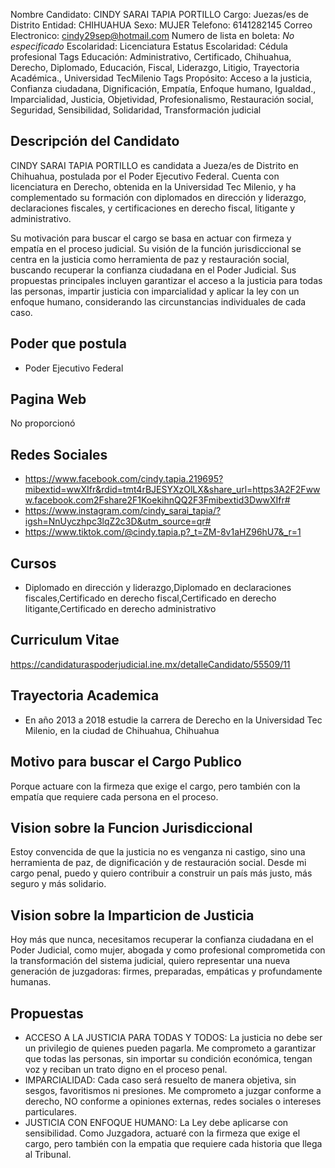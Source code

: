 Nombre Candidato: CINDY SARAI TAPIA PORTILLO
Cargo: Juezas/es de Distrito
Entidad: CHIHUAHUA
Sexo: MUJER
Telefono: 6141282145
Correo Electronico: cindy29sep@hotmail.com
Numero de lista en boleta: *No especificado*
Escolaridad: Licenciatura
Estatus Escolaridad: Cédula profesional
Tags Educación: Administrativo, Certificado, Chihuahua, Derecho, Diplomado, Educación, Fiscal, Liderazgo, Litigio, Trayectoria Académica., Universidad TecMilenio
Tags Propósito: Acceso a la justicia, Confianza ciudadana, Dignificación, Empatía, Enfoque humano, Igualdad., Imparcialidad, Justicia, Objetividad, Profesionalismo, Restauración social, Seguridad, Sensibilidad, Solidaridad, Transformación judicial


## Descripción del Candidato 

CINDY SARAI TAPIA PORTILLO es candidata a Jueza/es de Distrito en Chihuahua, postulada por el Poder Ejecutivo Federal. Cuenta con licenciatura en Derecho, obtenida en la Universidad Tec Milenio, y ha complementado su formación con diplomados en dirección y liderazgo, declaraciones fiscales, y certificaciones en derecho fiscal, litigante y administrativo.

Su motivación para buscar el cargo se basa en actuar con firmeza y empatía en el proceso judicial.  Su visión de la función jurisdiccional se centra en la justicia como herramienta de paz y restauración social, buscando recuperar la confianza ciudadana en el Poder Judicial. Sus propuestas principales incluyen garantizar el acceso a la justicia para todas las personas, impartir justicia con imparcialidad y aplicar la ley con un enfoque humano, considerando las circunstancias individuales de cada caso.


## Poder que postula

- Poder Ejecutivo Federal


## Pagina Web

No proporcionó


## Redes Sociales

- https://www.facebook.com/cindy.tapia.219695?mibextid=wwXIfr&rdid=tmt4rBJESYXzOlLX&share_url=https3A2F2Fwww.facebook.com2Fshare2F1KoekihnQQ2F3Fmibextid3DwwXIfr#
- https://www.instagram.com/cindy_sarai_tapia/?igsh=NnUyczhpc3lqZ2c3D&utm_source=qr#
- https://www.tiktok.com/@cindy.tapia.p?_t=ZM-8v1aHZ96hU7&_r=1


## Cursos

- Diplomado en dirección y liderazgo,Diplomado en declaraciones fiscales,Certificado en derecho fiscal,Certificado en derecho litigante,Certificado en derecho administrativo


## Curriculum Vitae

https://candidaturaspoderjudicial.ine.mx/detalleCandidato/55509/11


## Trayectoria Academica

- En año 2013 a 2018 estudie la carrera de Derecho en la Universidad Tec Milenio, en la ciudad de Chihuahua, Chihuahua


## Motivo para buscar el Cargo Publico

Porque actuare con la firmeza que exige el cargo, pero también con la empatía que requiere cada persona en el proceso.


## Vision sobre la Funcion Jurisdiccional

Estoy convencida de que la justicia no es venganza ni castigo, sino una herramienta de paz, de dignificación y de restauración social. Desde mi cargo penal, puedo y quiero contribuir a construir un país más justo, más seguro y más solidario.


## Vision sobre la Imparticion de Justicia

Hoy más que nunca, necesitamos recuperar la confianza ciudadana en el Poder Judicial, como mujer, abogada y como profesional comprometida con la transformación del sistema judicial, quiero representar una nueva generación de juzgadoras: firmes, preparadas, empáticas y profundamente humanas.


## Propuestas

- ACCESO A LA JUSTICIA PARA TODAS Y TODOS: La justicia no debe ser un privilegio de quienes pueden pagarla. Me comprometo a garantizar que todas las personas, sin importar su condición económica, tengan voz y reciban un trato digno en el proceso penal.
- IMPARCIALIDAD: Cada caso será resuelto de manera objetiva, sin sesgos, favoritismos ni presiones. Me comprometo a juzgar conforme a derecho, NO conforme a opiniones externas, redes sociales o intereses particulares.
- JUSTICIA CON ENFOQUE HUMANO: La Ley debe aplicarse con sensibilidad. Como Juzgadora, actuaré con la firmeza que exige el cargo, pero también con la empatia que requiere cada historia que llega al Tribunal.

